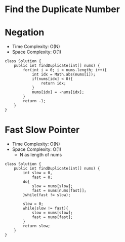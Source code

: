 # Find the Duplicate Number

# Negation

- Time Complexity: O(N)
- Space Complexity: O(1)

```
class Solution {
    public int findDuplicate(int[] nums) {
        for(int i = 0; i < nums.length; i++){
            int idx = Math.abs(nums[i]);
            if(nums[idx] < 0){
                return idx;
            }
            nums[idx] = -nums[idx];
        }
        return -1;
    }
}
```

# Fast Slow Pointer

- Time Complexity: O(N)
- Space Complexity: O(1)
  - N as length of nums

```
class Solution {
    public int findDuplicate(int[] nums) {
        int slow = 0,
            fast = 0;
        do{
            slow = nums[slow];
            fast = nums[nums[fast]];
        }while(fast != slow);

        slow = 0;
        while(slow != fast){
            slow = nums[slow];
            fast = nums[fast];
        }
        return slow;
    }
}
```
